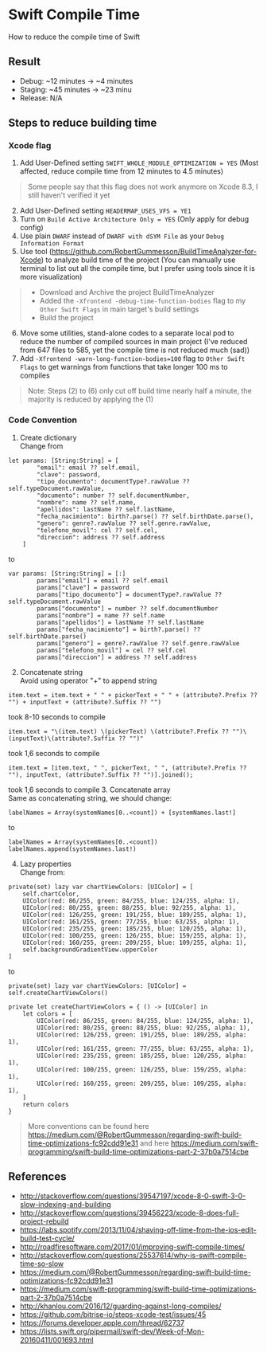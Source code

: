 # Swift Compile Time
How to reduce the compile time of Swift

## Result
- Debug: ~12 minutes → ~4 minutes
- Staging: ~45 minutes → ~23 minu
- Release: N/A

## Steps to reduce building time
### Xcode flag
1. Add User-Defined setting `SWIFT_WHOLE_MODULE_OPTIMIZATION = YES` (Most affected, reduce compile time from 12 minutes to 4.5 minutes)
>Some people say that this flag does not work anymore on Xcode 8.3, I still haven't verified it yet
2. Add User-Defined setting `HEADERMAP_USES_VFS = YE1`
1. Turn on `Build Active Architecture Only = YES` (Only apply for debug config)
1. Use plain `DWARF` instead of `DWARF with dSYM File` as your `Debug Information Format`
1. Use tool (https://github.com/RobertGummesson/BuildTimeAnalyzer-for-Xcode) to analyze build time of the project (You can manually use terminal to list out all the compile time, but I prefer using tools since it is more visualization)
>- Download and Archive the project BuildTimeAnalyzer
>- Added the `-Xfrontend -debug-time-function-bodies` flag to my `Other Swift Flags` in main target's build settings
>- Build the project
6. Move some utilities, stand-alone codes to a separate local pod to reduce the number of compiled sources in main project (I've reduced from 647 files to 585, yet the compile time is not reduced much (sad))
1. Add `-Xfrontend -warn-long-function-bodies=100` flag to `Other Swift Flags` to get warnings from functions that take longer 100 ms to compiles
>Note: Steps (2) to (6) only cut off build time nearly half a minute, the majority is reduced by applying the (1)

### Code Convention
1. Create dictionary<br/>
Change from
```
let params: [String:String] = [
        "email": email ?? self.email,
        "clave": password,
        "tipo_documento": documentType?.rawValue ?? self.typeDocument.rawValue,
        "documento": number ?? self.documentNumber,
        "nombre": name ?? self.name,
        "apellidos": lastName ?? self.lastName,
        "fecha_nacimiento": birth?.parse() ?? self.birthDate.parse(),
        "genero": genre?.rawValue ?? self.genre.rawValue,
        "telefono_movil": cel ?? self.cel,
        "direccion": address ?? self.address
    ]
```
to
```
var params: [String:String] = [:]
        params["email"] = email ?? self.email
        params["clave"] = password
        params["tipo_documento"] = documentType?.rawValue ?? self.typeDocument.rawValue
        params["documento"] = number ?? self.documentNumber
        params["nombre"] = name ?? self.name
        params["apellidos"] = lastName ?? self.lastName
        params["fecha_nacimiento"] = birth?.parse() ?? self.birthDate.parse()
        params["genero"] = genre?.rawValue ?? self.genre.rawValue
        params["telefono_movil"] = cel ?? self.cel
        params["direccion"] = address ?? self.address
```
2. Concatenate string<br/>
Avoid using operator "+" to append string
```
item.text = item.text + " " + pickerText + " " + (attribute?.Prefix ?? "") + inputText + (attribute?.Suffix ?? "")
```
took 8-10 seconds to compile
```
item.text = "\(item.text) \(pickerText) \(attribute?.Prefix ?? "")\(inputText)\(attribute?.Suffix ?? "")"
```
took 1,6 seconds to compile
```
item.text = [item.text, " ", pickerText, " ", (attribute?.Prefix ?? ""), inputText, (attribute?.Suffix ?? "")].joined();
```
took 1,6 seconds to compile
3. Concatenate array<br/>
Same as concatenating string, we should change:
```
labelNames = Array(systemNames[0..<count]) + [systemNames.last!]
```
to
```
labelNames = Array(systemNames[0..<count])
labelNames.append(systemNames.last!)
```
4. Lazy properties<br/>
Change from:
```
private(set) lazy var chartViewColors: [UIColor] = [
    self.chartColor,
    UIColor(red: 86/255, green: 84/255, blue: 124/255, alpha: 1),
    UIColor(red: 80/255, green: 88/255, blue: 92/255, alpha: 1),
    UIColor(red: 126/255, green: 191/255, blue: 189/255, alpha: 1),
    UIColor(red: 161/255, green: 77/255, blue: 63/255, alpha: 1),
    UIColor(red: 235/255, green: 185/255, blue: 120/255, alpha: 1),
    UIColor(red: 100/255, green: 126/255, blue: 159/255, alpha: 1),
    UIColor(red: 160/255, green: 209/255, blue: 109/255, alpha: 1),
    self.backgroundGradientView.upperColor
]
```
to
```
private(set) lazy var chartViewColors: [UIColor] = self.createChartViewColors()

private let createChartViewColors = { () -> [UIColor] in
    let colors = [
        UIColor(red: 86/255, green: 84/255, blue: 124/255, alpha: 1),
        UIColor(red: 80/255, green: 88/255, blue: 92/255, alpha: 1),
        UIColor(red: 126/255, green: 191/255, blue: 189/255, alpha: 1),
        UIColor(red: 161/255, green: 77/255, blue: 63/255, alpha: 1),
        UIColor(red: 235/255, green: 185/255, blue: 120/255, alpha: 1),
        UIColor(red: 100/255, green: 126/255, blue: 159/255, alpha: 1),
        UIColor(red: 160/255, green: 209/255, blue: 109/255, alpha: 1),
    ]
    return colors
}
```
>More conventions can be found here https://medium.com/@RobertGummesson/regarding-swift-build-time-optimizations-fc92cdd91e31 and here https://medium.com/swift-programming/swift-build-time-optimizations-part-2-37b0a7514cbe

## References
- http://stackoverflow.com/questions/39547197/xcode-8-0-swift-3-0-slow-indexing-and-building
- http://stackoverflow.com/questions/39456223/xcode-8-does-full-project-rebuild
- https://labs.spotify.com/2013/11/04/shaving-off-time-from-the-ios-edit-build-test-cycle/
- http://roadfiresoftware.com/2017/01/improving-swift-compile-times/
- http://stackoverflow.com/questions/25537614/why-is-swift-compile-time-so-slow
- https://medium.com/@RobertGummesson/regarding-swift-build-time-optimizations-fc92cdd91e31
- https://medium.com/swift-programming/swift-build-time-optimizations-part-2-37b0a7514cbe
- http://khanlou.com/2016/12/guarding-against-long-compiles/
- https://github.com/bitrise-io/steps-xcode-test/issues/45
- https://forums.developer.apple.com/thread/62737
- https://lists.swift.org/pipermail/swift-dev/Week-of-Mon-20160411/001693.html
